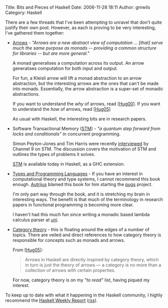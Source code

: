 Title: Bits and Pieces of Haskell
Date: 2006-11-28 18:11
Author: gmwils
Category: Haskell

There are a few threads that I've been attempting to unravel that don't
quite justify their own post. However, as each is proving to be very
interesting, I've gathered them together:

-   [Arrows][] - *"Arrows are a new abstract view of computation ...
    [that] serve much the same purpose as monads -- providing a common
    structure for libraries -- but are more general."*

    A monad generalises a computation across its output. An arrow
    generalises computation for both input and output.

    For fun, a Kleisli arrow will lift a monad abstraction to an arrow
    abstraction, but the interesting arrows are the ones that can't be
    made into monads. Essentially, the arrow abstraction is a super-set
    of monadic abstractions.

    If you want to understand the *why* of arrows, read [[Hug00][]]. If
    you want to understand the *how* of arrows, read [[Hug05][Hug00]]

    As usual with Haskell, the interesting bits are in research papers.


-   Software Transactional Memory ([STM][]) - *"a quantum step forward
    from locks and conditionals"* in concurrent programming.

    Simon Peyton-Jones and Tim Harris were recently [interviewed][] by
    Channel 9 on STM. The discussion covers the motivation of STM and
    outlines the types of problems it solves.

    [STM][1] is available today in Haskell, as a GHC extension.


-   [Types and Programming Languages][] - If you have an interest in
    computational theory and type systems, I cannot recommend this book
    enough. [Autrijus][] blamed this book for him starting the [pugs][]
    project.

    I'm only part way through the book, and it is stretching my brain in
    interesting ways. The benefit is that much of the terminology in
    research papers in functional programming is becoming more clear.

    I haven't had this much fun since writing a monadic based lambda
    calculus parser at [uni][].

-   [Category theory][] - this is floating around the edges of a number
    of topics. There are veiled and direct references to how category
    theory is responsible for concepts such as monads and arrows.

    From [[Hug05][Hug00]]:

    > Arrows in Haskell are directly inspired by category theory, which
    > in turn is just the theory of arrows — a category is no more than
    > a collection of arrows with certain properties.

    For now, category theory is on my *"to read"* list, having piqued my
    interest.

To keep up to date with what it happening in the Haskell community, I
highly recommend the [Haskell Weekly Report][] ([rss][]).


  [Arrows]: http://www.haskell.org/arrows/
  [Hug00]: http://www.haskell.org/arrows/biblio.html
  [STM]: http://en.wikipedia.org/wiki/Software_Transactional_Memory
  [interviewed]: http://channel9.msdn.com/Showpost.aspx?postid=231495
  [1]: http://www.haskell.org/ghc/docs/latest/html/libraries/stm/Control-Concurrent-STM.html
  [Types and Programming Languages]: http://www.amazon.com/exec/obidos/asin/0262162091/ref=nosim/pseudofish-20
  [Autrijus]: http://en.wikipedia.org/wiki/Audrey_Tang
  [pugs]: http://en.wikipedia.org/wiki/Pugs
  [uni]: http://www.unimelb.edu.au/HB/subjects/433-431.html
  [Category theory]: http://en.wikipedia.org/wiki/Category_theory
  [Haskell Weekly Report]: http://www.haskell.org/haskellwiki/Haskell_Weekly_News
  [rss]: http://sequence.complete.org/node/feed
